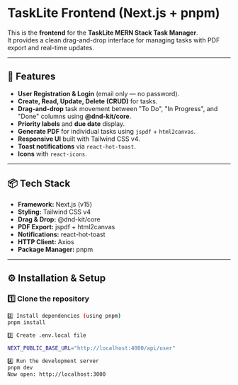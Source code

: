 # TaskLite Frontend (Next.js + pnpm)

This is the **frontend** for the **TaskLite MERN Stack Task Manager**.  
It provides a clean drag-and-drop interface for managing tasks with PDF export and real-time updates.

---

## 🚀 Features
- **User Registration & Login** (email only — no password).
- **Create, Read, Update, Delete (CRUD)** for tasks.
- **Drag-and-drop** task movement between "To Do", "In Progress", and "Done" columns using **@dnd-kit/core**.
- **Priority labels** and **due date** display.
- **Generate PDF** for individual tasks using `jspdf` + `html2canvas`.
- **Responsive UI** built with Tailwind CSS v4.
- **Toast notifications** via `react-hot-toast`.
- **Icons** with `react-icons`.

---

## 📦 Tech Stack
- **Framework:** Next.js (v15)
- **Styling:** Tailwind CSS v4
- **Drag & Drop:** @dnd-kit/core
- **PDF Export:** jspdf + html2canvas
- **Notifications:** react-hot-toast
- **HTTP Client:** Axios
- **Package Manager:** pnpm

---

## ⚙️ Installation & Setup

### 1️⃣ Clone the repository
```bash
2️⃣ Install dependencies (using pnpm)
pnpm install

3️⃣ Create .env.local file

NEXT_PUBLIC_BASE_URL="http://localhost:4000/api/user"

4️⃣ Run the development server
pnpm dev
Now open: http://localhost:3000

